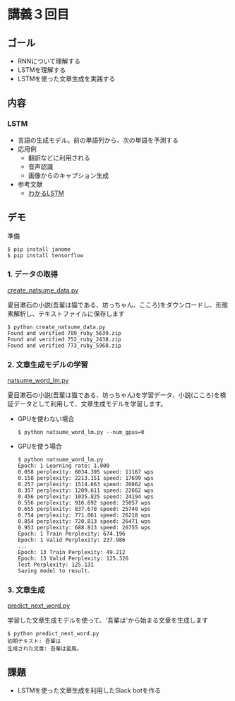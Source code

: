 # 講義３回目

## ゴール

+ RNNについて理解する
+ LSTMを理解する
+ LSTMを使った文章生成を実践する

## 内容

### LSTM

+ 言語の生成モデル。前の単語列から、次の単語を予測する
+ 応用例
  + 翻訳などに利用される
  + 音声認識
  + 画像からのキャプション生成
+ 参考文献
  + [わかるLSTM](http://qiita.com/t_Signull/items/21b82be280b46f467d1b)

## デモ

準備

```
$ pip install janome
$ pip install tensorflow
```

### 1. データの取得

[create_natsume_data.py](create_natsume_data.py)

夏目漱石の小説(吾輩は猫である、坊っちゃん、こころ)をダウンロードし、形態素解析し、テキストファイルに保存します

```
$ python create_natsume_data.py
Found and verified 789_ruby_5639.zip
Found and verified 752_ruby_2438.zip
Found and verified 773_ruby_5968.zip
```

### 2. 文章生成モデルの学習

[natsume_word_lm.py](natsume_word_lm.py)

夏目漱石の小説(吾輩は猫である、坊っちゃん)を学習データ、小説(こころ)を検証データとして利用して、文章生成モデルを学習します。

+ GPUを使わない場合

  ```
  $ python natsume_word_lm.py --num_gpus=0
  ```

+ GPUを使う場合

  ```
  $ python natsume_word_lm.py
  Epoch: 1 Learning rate: 1.000
  0.058 perplexity: 6034.395 speed: 11167 wps
  0.158 perplexity: 2213.151 speed: 17699 wps
  0.257 perplexity: 1514.663 speed: 20862 wps
  0.357 perplexity: 1209.611 speed: 22662 wps
  0.456 perplexity: 1035.825 speed: 24194 wps
  0.556 perplexity: 916.692 speed: 25057 wps
  0.655 perplexity: 837.670 speed: 25740 wps
  0.754 perplexity: 771.061 speed: 26218 wps
  0.854 perplexity: 720.813 speed: 26471 wps
  0.953 perplexity: 688.813 speed: 26755 wps
  Epoch: 1 Train Perplexity: 674.196
  Epoch: 1 Valid Perplexity: 237.986
  ...
  Epoch: 13 Train Perplexity: 49.212
  Epoch: 13 Valid Perplexity: 125.326
  Test Perplexity: 125.131
  Saving model to result.
  ```

### 3. 文章生成

[predict_next_word.py](predict_next_word.py)

学習した文章生成モデルを使って、'吾輩は'から始まる文章を生成します

```
$ python predict_next_word.py
初期テキスト: 吾輩は
生成された文章: 吾輩は蛮風。
```

## 課題

+ LSTMを使った文章生成を利用したSlack botを作る
